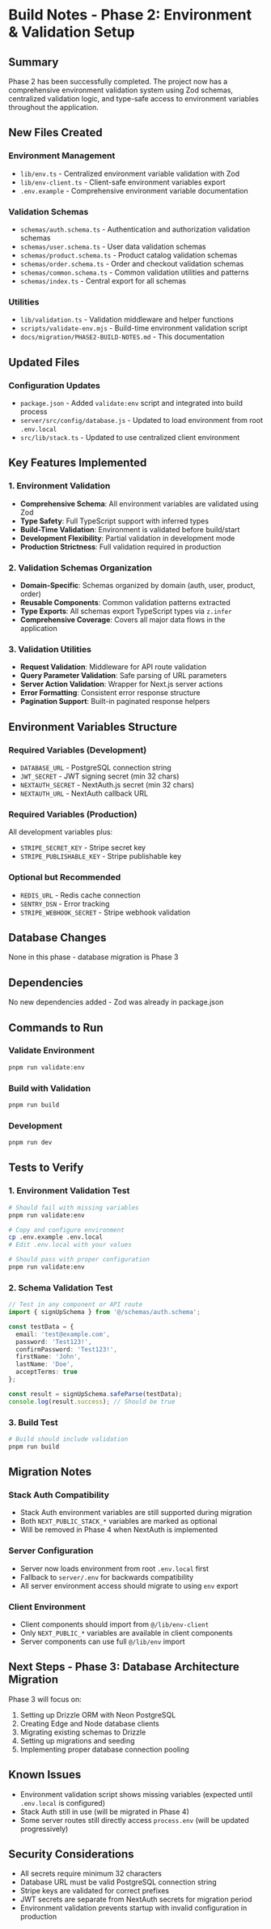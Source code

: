 # Build Notes - Phase 2: Environment & Validation Setup

## Summary
Phase 2 has been successfully completed. The project now has a comprehensive environment validation system using Zod schemas, centralized validation logic, and type-safe access to environment variables throughout the application.

## New Files Created

### Environment Management
- `lib/env.ts` - Centralized environment variable validation with Zod
- `lib/env-client.ts` - Client-safe environment variables export
- `.env.example` - Comprehensive environment variable documentation

### Validation Schemas
- `schemas/auth.schema.ts` - Authentication and authorization validation schemas
- `schemas/user.schema.ts` - User data validation schemas
- `schemas/product.schema.ts` - Product catalog validation schemas
- `schemas/order.schema.ts` - Order and checkout validation schemas
- `schemas/common.schema.ts` - Common validation utilities and patterns
- `schemas/index.ts` - Central export for all schemas

### Utilities
- `lib/validation.ts` - Validation middleware and helper functions
- `scripts/validate-env.mjs` - Build-time environment validation script
- `docs/migration/PHASE2-BUILD-NOTES.md` - This documentation

## Updated Files

### Configuration Updates
- `package.json` - Added `validate:env` script and integrated into build process
- `server/src/config/database.js` - Updated to load environment from root `.env.local`
- `src/lib/stack.ts` - Updated to use centralized client environment

## Key Features Implemented

### 1. Environment Validation
- **Comprehensive Schema**: All environment variables are validated using Zod
- **Type Safety**: Full TypeScript support with inferred types
- **Build-Time Validation**: Environment is validated before build/start
- **Development Flexibility**: Partial validation in development mode
- **Production Strictness**: Full validation required in production

### 2. Validation Schemas Organization
- **Domain-Specific**: Schemas organized by domain (auth, user, product, order)
- **Reusable Components**: Common validation patterns extracted
- **Type Exports**: All schemas export TypeScript types via `z.infer`
- **Comprehensive Coverage**: Covers all major data flows in the application

### 3. Validation Utilities
- **Request Validation**: Middleware for API route validation
- **Query Parameter Validation**: Safe parsing of URL parameters
- **Server Action Validation**: Wrapper for Next.js server actions
- **Error Formatting**: Consistent error response structure
- **Pagination Support**: Built-in paginated response helpers

## Environment Variables Structure

### Required Variables (Development)
- `DATABASE_URL` - PostgreSQL connection string
- `JWT_SECRET` - JWT signing secret (min 32 chars)
- `NEXTAUTH_SECRET` - NextAuth.js secret (min 32 chars)
- `NEXTAUTH_URL` - NextAuth callback URL

### Required Variables (Production)
All development variables plus:
- `STRIPE_SECRET_KEY` - Stripe secret key
- `STRIPE_PUBLISHABLE_KEY` - Stripe publishable key

### Optional but Recommended
- `REDIS_URL` - Redis cache connection
- `SENTRY_DSN` - Error tracking
- `STRIPE_WEBHOOK_SECRET` - Stripe webhook validation

## Database Changes
None in this phase - database migration is Phase 3

## Dependencies
No new dependencies added - Zod was already in package.json

## Commands to Run

### Validate Environment
```bash
pnpm run validate:env
```

### Build with Validation
```bash
pnpm run build
```

### Development
```bash
pnpm run dev
```

## Tests to Verify

### 1. Environment Validation Test
```bash
# Should fail with missing variables
pnpm run validate:env

# Copy and configure environment
cp .env.example .env.local
# Edit .env.local with your values

# Should pass with proper configuration
pnpm run validate:env
```

### 2. Schema Validation Test
```typescript
// Test in any component or API route
import { signUpSchema } from '@/schemas/auth.schema';

const testData = {
  email: 'test@example.com',
  password: 'Test123!',
  confirmPassword: 'Test123!',
  firstName: 'John',
  lastName: 'Doe',
  acceptTerms: true
};

const result = signUpSchema.safeParse(testData);
console.log(result.success); // Should be true
```

### 3. Build Test
```bash
# Build should include validation
pnpm run build
```

## Migration Notes

### Stack Auth Compatibility
- Stack Auth environment variables are still supported during migration
- Both `NEXT_PUBLIC_STACK_*` variables are marked as optional
- Will be removed in Phase 4 when NextAuth is implemented

### Server Configuration
- Server now loads environment from root `.env.local` first
- Fallback to `server/.env` for backwards compatibility
- All server environment access should migrate to using `env` export

### Client Environment
- Client components should import from `@/lib/env-client`
- Only `NEXT_PUBLIC_*` variables are available in client components
- Server components can use full `@/lib/env` import

## Next Steps - Phase 3: Database Architecture Migration

Phase 3 will focus on:
1. Setting up Drizzle ORM with Neon PostgreSQL
2. Creating Edge and Node database clients
3. Migrating existing schemas to Drizzle
4. Setting up migrations and seeding
5. Implementing proper database connection pooling

## Known Issues
- Environment validation script shows missing variables (expected until `.env.local` is configured)
- Stack Auth still in use (will be migrated in Phase 4)
- Some server routes still directly access `process.env` (will be updated progressively)

## Security Considerations
- All secrets require minimum 32 characters
- Database URL must be valid PostgreSQL connection string
- Stripe keys are validated for correct prefixes
- JWT secrets are separate from NextAuth secrets for migration period
- Environment validation prevents startup with invalid configuration in production